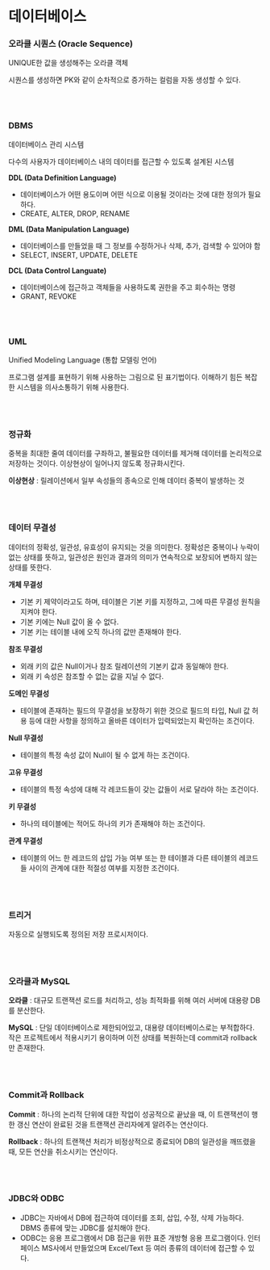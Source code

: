 # 데이터베이스

### 오라클 시퀀스 (Oracle Sequence)

UNIQUE한 값을 생성해주는 오라클 객체

시퀀스를 생성하면 PK와 같이 순차적으로 증가하는 컬럼을 자동 생성할 수 있다.

</br>
</br>

### DBMS

데이터베이스 관리 시스템

다수의 사용자가 데이터베이스 내의 데이터를 접근할 수 있도록 설계된 시스템

**DDL (Data Definition Language)**

- 데이터베이스가 어떤 용도이며 어떤 식으로 이용될 것이라는 것에 대한 정의가 필요하다.
- CREATE, ALTER, DROP, RENAME

**DML (Data Manipulation Language)**

- 데이터베이스를 만들었을 때 그 정보를 수정하거나 삭제, 추가, 검색할 수 있어야 함
- SELECT, INSERT, UPDATE, DELETE

**DCL (Data Control Languate)**

- 데이터베이스에 접근하고 객체들을 사용하도록 권한을 주고 회수하는 명령
- GRANT, REVOKE

</br>
</br>

### UML

Unified Modeling Language (통합 모델링 언어)

프로그램 설계를 표현하기 위해 사용하는 그림으로 된 표기법이다. 이해하기 힘든 복잡한 시스템을 의사소통하기 위해 사용한다.

</br>
</br>

### 정규화

중복을 최대한 줄여 데이터를 구좌하고, 불필요한 데이터를 제거해 데이터를 논리적으로 저장하는 것이다. 이상현상이 일어나지 않도록 정규화시킨다.

**이상현상** : 릴레이션에서 일부 속성들의 종속으로 인해 데이터 중복이 발생하는 것

</br>
</br>

### 데이터 무결성

데이터의 정확성, 일관성, 유효성이 유지되는 것을 의미한다. 정확성은 중복이나 누락이 없는 상태를 뜻하고, 일관성은 원인과 결과의 의미가 연속적으로 보장되어 변하지 않는 상태를 뜻한다.

**개체 무결성**

- 기본 키 제약이라고도 하며, 테이블은 기본 키를 지정하고, 그에 따른 무결성 원칙을 지켜야 한다.
- 기본 키에는 Null 값이 올 수 없다.
- 기본 키는 테이블 내에 오직 하나의 값만 존재해야 한다.

**참조 무결성**

- 외래 키의 값은 Null이거나 참조 릴레이션의 기본키 값과 동일해야 한다.
- 외래 키 속성은 참조할 수 없는 값을 지닐 수 없다.

**도메인 무결성**

- 테이블에 존재하는 필드의 무결성을 보장하기 위한 것으로 필드의 타입, Null 값 허용 등에 대한 사항을 정의하고 올바른 데이터가 입력되었는지 확인하는 조건이다.

**Null 무결성**

- 테이블의 특정 속성 값이 Null이 될 수 없게 하는 조건이다.

**고유 무결성**

- 테이블의 특정 속성에 대해 각 레코드들이 갖는 값들이 서로 달라야 하는 조건이다.

**키 무결성**

- 하나의 테이블에는 적어도 하나의 키가 존재해야 하는 조건이다.

**관계 무결성**

- 테이블의 어느 한 레코드의 삽입 가능 여부 또는 한 테이블과 다른 테이블의 레코드들 사이의 관계에 대한 적절성 여부를 지정한 조건이다.

</br>
</br>

### 트리거

자동으로 실행되도록 정의된 저장 프로시저이다.

</br>
</br>

### 오라클과 MySQL

**오라클** : 대규모 트랜잭션 로드를 처리하고, 성능 최적화를 위해 여러 서버에 대용량 DB를 분산한다.

**MySQL** : 단일 데이터베이스로 제한되어있고, 대용량 데이터베이스로는 부적합하다. 작은 프로젝트에서 적용시키기 용이하며 이전 상태를 복원하는데 commit과 rollback만 존재한다.

</br>
</br>

### Commit과 Rollback

**Commit** : 하나의 논리적 단위에 대한 작업이 성공적으로 끝났을 때, 이 트랜잭션이 행한 갱신 연산이 완료된 것을 트랜잭션 관리자에게 알려주는 연산이다.

**Rollback** : 하나의 트랜잭션 처리가 비정상적으로 종료되어 DB의 일관성을 깨뜨렸을 때, 모든 연산을 취소시키는 연산이다.

</br>
</br>

### JDBC와 ODBC

- JDBC는 자바에서 DB에 접근하여 데이터를 조회, 삽입, 수정, 삭제 가능하다. DBMS 종류에 맞는 JDBC를 설치해야 한다.
- ODBC는 응용 프로그램에서 DB 접근을 위한 표준 개방형 응용 프로그램이다. 인터페이스 MS사에서 만들었으며 Excel/Text 등 여러 종류의 데이터에 접근할 수 있다.